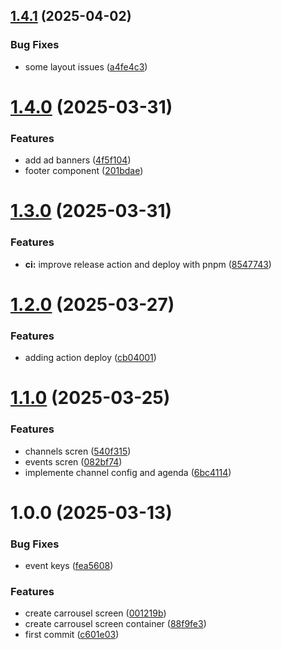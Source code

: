 ## [1.4.1](https://github.com/Buildbox-IT-Solutions/agenda-digital-front/compare/v1.4.0...v1.4.1) (2025-04-02)


### Bug Fixes

* some layout issues ([a4fe4c3](https://github.com/Buildbox-IT-Solutions/agenda-digital-front/commit/a4fe4c3ea83f7e9f664411d9629e9413c6f20a4a))

# [1.4.0](https://github.com/Buildbox-IT-Solutions/agenda-digital-front/compare/v1.3.0...v1.4.0) (2025-03-31)


### Features

* add ad banners ([4f5f104](https://github.com/Buildbox-IT-Solutions/agenda-digital-front/commit/4f5f1041ffd8ab1be6fc9442cd812573577ffb7f))
* footer component ([201bdae](https://github.com/Buildbox-IT-Solutions/agenda-digital-front/commit/201bdae7dbac27089296c1de22e7ea54fd31f45e))

# [1.3.0](https://github.com/Buildbox-IT-Solutions/agenda-digital-front/compare/v1.2.0...v1.3.0) (2025-03-31)


### Features

* **ci:** improve release action and deploy with pnpm ([8547743](https://github.com/Buildbox-IT-Solutions/agenda-digital-front/commit/854774346e565ccf02b9530141a377a58bcd3fa1))

# [1.2.0](https://github.com/Buildbox-IT-Solutions/agenda-digital-front/compare/v1.1.0...v1.2.0) (2025-03-27)


### Features

* adding action deploy ([cb04001](https://github.com/Buildbox-IT-Solutions/agenda-digital-front/commit/cb04001e370e4c55983cc2e96a67bf5c2c4bedb8))

# [1.1.0](https://github.com/Buildbox-IT-Solutions/agenda-digital-front/compare/v1.0.0...v1.1.0) (2025-03-25)


### Features

* channels scren ([540f315](https://github.com/Buildbox-IT-Solutions/agenda-digital-front/commit/540f31528331d989195c41418307ab26f464e00d))
* events scren ([082bf74](https://github.com/Buildbox-IT-Solutions/agenda-digital-front/commit/082bf7445927b72a412473ba6678b8676fc673a1))
* implemente channel config and agenda ([6bc4114](https://github.com/Buildbox-IT-Solutions/agenda-digital-front/commit/6bc4114bd43ee373c74c01ec5c2af0ba5f7a693c))

# 1.0.0 (2025-03-13)


### Bug Fixes

* event keys ([fea5608](https://github.com/Buildbox-IT-Solutions/agenda-digital-front/commit/fea56082f0113fa41fe7cacf6360a9c48f5b1a84))


### Features

* create carrousel screen ([001219b](https://github.com/Buildbox-IT-Solutions/agenda-digital-front/commit/001219b01a2e9f99d3ba6d6bcefefb3df7298644))
* create carrousel screen container ([88f9fe3](https://github.com/Buildbox-IT-Solutions/agenda-digital-front/commit/88f9fe337d638008ce565aacb818d6d683347696))
* first commit ([c601e03](https://github.com/Buildbox-IT-Solutions/agenda-digital-front/commit/c601e035cc6add962a273dfe4e3707ebba7f3b57))
